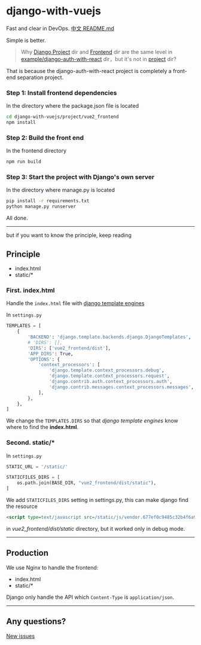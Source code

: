 # django-with-vuejs

Fast and clear in DevOps. [中文 README.md](/README-zh.md)

Simple is better.

> Why [Django Project](/examples/django-auth-with-react/backend) dir and [Frontend](/examples/django-auth-with-react/frontend) dir are the same level in [example/django-auth-with-react](/examples/django-auth-with-react) dir，but it's not in [project](/project) dir?

That is because the django-auth-with-react project is completely a front-end separation project.

### Step 1: Install frontend dependencies

In the directory where the package.json file is located

```bash
cd django-with-vuejs/project/vue2_frontend
npm install
```

### Step 2: Build the front end

In the frontend directory

```bash
npm run build
```

### Step 3: Start the project with Django's own server

In the directory where manage.py is located

```bash
pip install -r requirements.txt
python manage.py runserver
```

All done.

---

but if you want to know the principle, keep reading

## Principle

- index.html
- static/\*

### First. index.html

Handle the `index.html` file with [django template engines](https://docs.djangoproject.com/en/dev/topics/templates/)

In `settings.py`

```python
TEMPLATES = [
    {
        'BACKEND': 'django.template.backends.django.DjangoTemplates',
        # 'DIRS': [],
        'DIRS': ['vue2_frontend/dist'],
        'APP_DIRS': True,
        'OPTIONS': {
            'context_processors': [
                'django.template.context_processors.debug',
                'django.template.context_processors.request',
                'django.contrib.auth.context_processors.auth',
                'django.contrib.messages.context_processors.messages',
            ],
        },
    },
]
```

We change the `TEMPLATES.DIRS` so that _django template engines_ know where to find the **index.html**.

### Second. static/\*

In `settings.py`

```python
STATIC_URL = '/static/'

STATICFILES_DIRS = [
    os.path.join(BASE_DIR, "vue2_frontend/dist/static"),
]
```

We add `STATICFILES_DIRS` setting in settings.py, this can make django find the resource

```html
<script type=text/javascript src=/static/js/vendor.677ef0c9485c32b4f6a9.js></script>
```

in _vue2_frontend/dist/static_ directory, but it worked only in debug mode.

---

## Production

We use Nginx to handle the frontend:

- index.html
- static/\*

Django only handle the API which `Content-Type` is `application/json`.

---

## Any questions?

[New issues](https://github.com/tmpbook/django-with-vuejs/issues/new)

